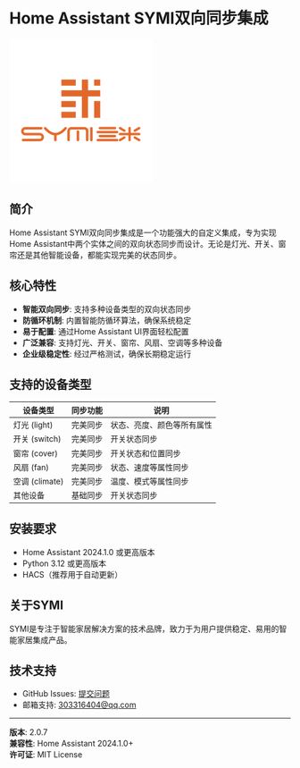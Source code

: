# Home Assistant SYMI双向同步集成

![SYMI Logo](https://raw.githubusercontent.com/symi-daguo/ha-two-way-sync/master/logo.png)

## 简介

Home Assistant SYMI双向同步集成是一个功能强大的自定义集成，专为实现Home Assistant中两个实体之间的双向状态同步而设计。无论是灯光、开关、窗帘还是其他智能设备，都能实现完美的状态同步。

## 核心特性

- **智能双向同步**: 支持多种设备类型的双向状态同步
- **防循环机制**: 内置智能防循环算法，确保系统稳定
- **易于配置**: 通过Home Assistant UI界面轻松配置
- **广泛兼容**: 支持灯光、开关、窗帘、风扇、空调等多种设备
- **企业级稳定性**: 经过严格测试，确保长期稳定运行

## 支持的设备类型

| 设备类型 | 同步功能 | 说明 |
|---------|----------|------|
| 灯光 (light) | 完美同步 | 状态、亮度、颜色等所有属性 |
| 开关 (switch) | 完美同步 | 开关状态同步 |
| 窗帘 (cover) | 完美同步 | 开关状态和位置同步 |
| 风扇 (fan) | 完美同步 | 状态、速度等属性同步 |
| 空调 (climate) | 完美同步 | 温度、模式等属性同步 |
| 其他设备 | 基础同步 | 开关状态同步 |

## 安装要求

- Home Assistant 2024.1.0 或更高版本
- Python 3.12 或更高版本
- HACS（推荐用于自动更新）

## 关于SYMI

SYMI是专注于智能家居解决方案的技术品牌，致力于为用户提供稳定、易用的智能家居集成产品。

## 技术支持

- GitHub Issues: [提交问题](https://github.com/symi-daguo/ha-two-way-sync/issues)
- 邮箱支持: 303316404@qq.com

---

**版本**: 2.0.7  
**兼容性**: Home Assistant 2024.1.0+  
**许可证**: MIT License